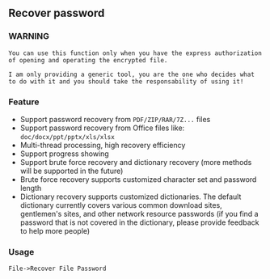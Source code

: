 ## Recover password

### WARNING

```
You can use this function only when you have the express authorization of opening and operating the encrypted file.

I am only providing a generic tool, you are the one who decides what to do with it and you should take the responsability of using it!
```

### Feature

* Support password recovery from `PDF/ZIP/RAR/7Z...` files
* Support password recovery from Office files like: `doc/docx/ppt/pptx/xls/xlsx`
* Multi-thread processing, high recovery efficiency
* Support progress showing
* Support brute force recovery and dictionary recovery (more methods will be supported in the future)
* Brute force recovery supports customized character set and password length
* Dictionary recovery supports customized dictionaries. The default dictionary currently covers various common download sites, gentlemen's sites, and other network resource passwords (if you find a password that is not covered in the dictionary, please provide feedback to help more people)

### Usage

`File->Recover File Password`
